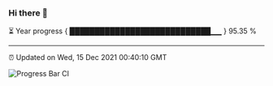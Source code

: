 ### Hi there 👋

⏳ Year progress { ████████████████████████████▁▁ } 95.35 %

---

⏰ Updated on Wed, 15 Dec 2021 00:40:10 GMT

![Progress Bar CI](https://github.com/liununu/liununu/workflows/Progress%20Bar%20CI/badge.svg)
